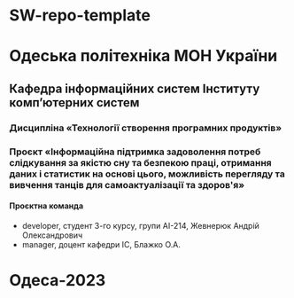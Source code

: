 # SW-repo-template
# Одеська політехніка МОН України 
## Кафедра інформаційних систем Інституту комп’ютерних систем
### Дисципліна «Технології створення програмних продуктів» 
### Проєкт «Інформаційна підтримка задоволення потреб слідкування за якістю сну та безпекою праці, отримання даних і статистик на основі цього, можливість перегляду та вивчення танців для самоактуалізації та здоров'я» 
#### Проєктна команда
- developer, студент 3-го курсу, групи АІ-214, Жевнерюк Андрій Олександрович
- manager, доцент кафедри ІС, Блажко О.А.
# Одеса-2023
